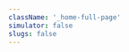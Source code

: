 ```yaml
---
className: '_home-full-page'
simulator: false
slugs: false
---
```


<code inline src="../component/home.tsx" />
